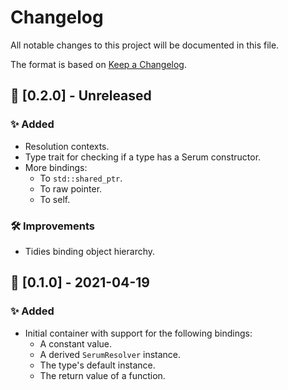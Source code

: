 # Changelog
All notable changes to this project will be documented in this file.

The format is based on [Keep a Changelog](https://keepachangelog.com/en/1.0.0/).

## 🔖 [0.2.0] - Unreleased
### ✨ Added
- Resolution contexts.
- Type trait for checking if a type has a Serum constructor.
- More bindings:
    - To `std::shared_ptr`.
    - To raw pointer.
    - To self.

### 🛠 Improvements
- Tidies binding object hierarchy.

## 🔖 [0.1.0] - 2021-04-19
### ✨ Added
- Initial container with support for the following bindings:
    - A constant value.
    - A derived `SerumResolver` instance.
    - The type's default instance.
    - The return value of a function.